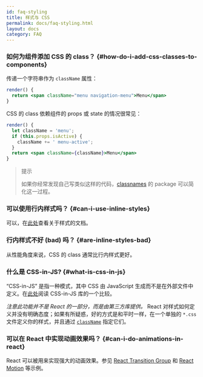 ```yaml
---
id: faq-styling
title: 样式与 CSS
permalink: docs/faq-styling.html
layout: docs
category: FAQ
---
```


### 如何为组件添加 CSS 的 class？ {#how-do-i-add-css-classes-to-components}

传递一个字符串作为 `className` 属性：

```jsx
render() {
  return <span className="menu navigation-menu">Menu</span>
}
```

CSS 的 class 依赖组件的 props 或 state 的情况很常见：

```jsx
render() {
  let className = 'menu';
  if (this.props.isActive) {
    className += ' menu-active';
  }
  return <span className={className}>Menu</span>
}
```

>提示
>
>如果你经常发现自己写类似这样的代码，[classnames](https://www.npmjs.com/package/classnames#usage-with-reactjs) 的 package 可以简化这一过程。

### 可以使用行内样式吗？ {#can-i-use-inline-styles}

可以，在[此处](/docs/dom-elements.html#style)查看关于样式的文档。

### 行内样式不好 (bad) 吗？ {#are-inline-styles-bad}

从性能角度来说，CSS 的 class 通常比行内样式更好。

### 什么是 CSS-in-JS? {#what-is-css-in-js}

“CSS-in-JS” 是指一种模式，其中 CSS 由 JavaScript 生成而不是在外部文件中定义。在[此处](https://github.com/MicheleBertoli/css-in-js)阅读 CSS-in-JS 库的一个比较。

_注意此功能并不是 React 的一部分，而是由第三方库提供。_ React 对样式如何定义并没有明确态度；如果有所疑惑，好的方式是和平时一样，在一个单独的 `*.css` 文件定义你的样式，并且通过 [`className`](/docs/dom-elements.html#classname) 指定它们。

### 可以在 React 中实现动画效果吗？ {#can-i-do-animations-in-react}

React 可以被用来实现强大的动画效果。参见 [React Transition Group](https://reactcommunity.org/react-transition-group/) 和 [React Motion](https://github.com/chenglou/react-motion) 等示例。
